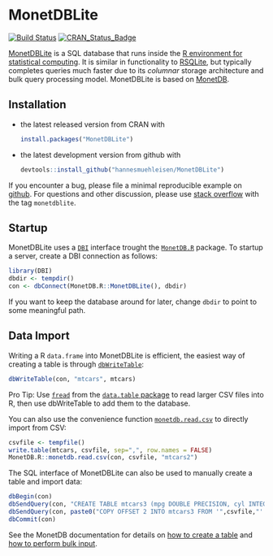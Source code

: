 # MonetDBLite

[![Build Status](https://travis-ci.org/hannesmuehleisen/MonetDBLite.svg?branch=master)](https://travis-ci.org/hannesmuehleisen/MonetDBLite)
[![CRAN_Status_Badge](http://www.r-pkg.org/badges/version/MonetDBLite)](http://cran.r-project.org/package=MonetDBLite)

[MonetDBLite](https://www.monetdb.org/blog/monetdblite-r) is a SQL database that runs inside the [R environment for statistical computing](https://www.r-project.org/). It is similar in functionality to [RSQLite](https://cran.r-project.org/web/packages/RSQLite/index.html), but typically completes queries much faster due to its *columnar* storage architecture and bulk query processing model. MonetDBLite is based on [MonetDB](https://www.monetdb.org/Home).

## Installation

* the latest released version from CRAN with

    ```R
    install.packages("MonetDBLite")
    ````

* the latest development version from github with

    ```R
    devtools::install_github("hannesmuehleisen/MonetDBLite")
    ```

If you encounter a bug, please file a minimal reproducible example on [github](https://github.com/hannesmuehleisen/MonetDBLite/issues). For questions and other discussion, please use [stack overflow](http://stackoverflow.com/questions/tagged/monetdblite) with the tag `monetdblite`.


## Startup

MonetDBLite uses a [`DBI`](https://github.com/rstats-db/DBI) interface trought the [`MonetDB.R`](https://cran.r-project.org/web/packages/MonetDB.R/) package. To startup a server, create a DBI connection as follows:

```R
library(DBI)
dbdir <- tempdir()
con <- dbConnect(MonetDB.R::MonetDBLite(), dbdir)
```

If you want to keep the database around for later, change `dbdir` to point to some meaningful path.

## Data Import

Writing a R `data.frame` into MonetDBLite is efficient, the easiest way of creating a table is through [`dbWriteTable`](http://www.inside-r.org/packages/cran/DBI/docs/dbWriteTable):
```R
dbWriteTable(con, "mtcars", mtcars)
```

Pro Tip: Use [`fread`](http://www.inside-r.org/packages/cran/data.table/docs/fread) from the [`data.table` package](https://github.com/Rdatatable/data.table/wiki) to read larger CSV files into R, then use dbWriteTable to add them to the database.

You can also use the convenience function [`monetdb.read.csv`](http://www.inside-r.org/packages/cran/monetdb.r/docs/monetdb.read.csv) to directly import from CSV:
```R
csvfile <- tempfile()
write.table(mtcars, csvfile, sep=",", row.names = FALSE)
MonetDB.R::monetdb.read.csv(con, csvfile, "mtcars2")
```

The SQL interface of MonetDBLite can also be used to manually create a table and import data:
```R
dbBegin(con)
dbSendQuery(con, "CREATE TABLE mtcars3 (mpg DOUBLE PRECISION, cyl INTEGER, disp DOUBLE PRECISION, hp INTEGER, drat DOUBLE PRECISION, wt DOUBLE PRECISION, qsec DOUBLE PRECISION, vs INTEGER, am INTEGER, gear INTEGER, carb INTEGER)")
dbSendQuery(con, paste0("COPY OFFSET 2 INTO mtcars3 FROM '",csvfile,"' USING DELIMITERS ',','\n','\"' NULL as ''"))
dbCommit(con)
```

See the MonetDB documentation for details on [how to create a table](https://www.monetdb.org/Documentation/Manuals/SQLreference/Tables) and [how to perform bulk input](https://www.monetdb.org/Documentation/Manuals/SQLreference/CopyInto).
